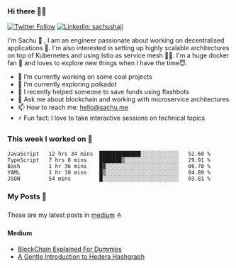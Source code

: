 ### Hi there 👋✨

[![Twitter Follow](https://img.shields.io/twitter/follow/sachu_abraham?label=Follow)](https://twitter.com/sachu_abraham)
[![Linkedin: sachushaji](https://img.shields.io/badge/-Sachu%20Shaji-blue?style=flat-square&logo=Linkedin&logoColor=white&link=https://www.linkedin.com/in/sachushaji/)](https://www.linkedin.com/in/sachushaji/)


I'm Sachu 🙋 , I am an engineer passionate about working on decentralised applications 💪. I'm also interested in setting up highly scalable architectures on top of Kubernetes and using Istio as service mesh 🎉🎉. I'm a huge docker fan 🐳 and loves to explore new things when I have the time😇.

- 🔭 I’m currently working on some cool projects
- 🌱 I’m currently exploring polkadot
- 🤖 I recently helped someone to save funds using flashbots
- 💬 Ask me about blockchain and working with microservice architectures
- 📫 How to reach me: hello@sachu.me
- ⚡ Fun fact: I love to take interactive sessions on technical topics

### This week I worked on 👷
<!--START_SECTION:waka-->
```text
JavaScript   12 hrs 34 mins  █████████████░░░░░░░░░░░░   52.60 % 
TypeScript   7 hrs 8 mins    ███████▒░░░░░░░░░░░░░░░░░   29.91 % 
Bash         1 hr 36 mins    █▓░░░░░░░░░░░░░░░░░░░░░░░   06.70 % 
YAML         1 hr 10 mins    █▒░░░░░░░░░░░░░░░░░░░░░░░   04.89 % 
JSON         54 mins         █░░░░░░░░░░░░░░░░░░░░░░░░   03.81 % 
```
<!--END_SECTION:waka-->

### My Posts 🚩

These are my latest posts in [medium](https://medium.com) ⛵

#### Medium

<!-- MEDIUM:START -->
- [BlockChain Explained For Dummies](https://medium.com/@sachushajiabraham/blockchain-explained-for-dummies-f0979f065f00?source=rss-780edabaf7e0------2)
- [A Gentle Introduction to Hedera Hashgraph](https://medium.com/@sachushajiabraham/a-gentle-introduction-to-hedera-hashgraph-c89cd665ddbb?source=rss-780edabaf7e0------2)
<!-- MEDIUM:END -->
